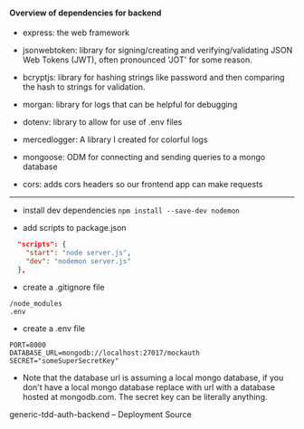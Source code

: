 
#### Overview of dependencies for backend

- express: the web framework

- jsonwebtoken: library for signing/creating and verifying/validating JSON Web Tokens (JWT), often pronounced 'JOT' for some reason.

- bcryptjs: library for hashing strings like password and then comparing the hash to strings for validation.

- morgan: library for logs that can be helpful for debugging

- dotenv: library to allow for use of .env files

- mercedlogger: A library I created for colorful logs

- mongoose: ODM for connecting and sending queries to a mongo database

- cors: adds cors headers so our frontend app can make requests

<hr>

- install dev dependencies `npm install --save-dev nodemon`

- add scripts to package.json

```json
  "scripts": {
    "start": "node server.js",
    "dev": "nodemon server.js"
  },
```

- create a .gitignore file

```
/node_modules
.env
```

- create a .env file

```
PORT=8000
DATABASE_URL=mongodb://localhost:27017/mockauth
SECRET="someSuperSecretKey"
```
* Note that the database url is assuming a local mongo database, if you don't have a local mongo database replace with url with a database hosted at mongodb.com. The secret key can be literally anything.

generic-tdd-auth-backend – Deployment Source